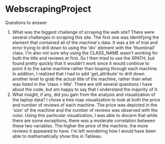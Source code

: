 # WebscrapingProject
Questions to answer
1. What was the biggest challenge of scraping the web site?
There were several challenges in scraping this site.  The first one was identifying the element that contained all of the machine's data.  It was a bit of trial and error trying to drill down to using the 'div' element with the 'thumbnail' class.  I'm also not sure why using the CLASS_NAME wasn't working for both the title and reviews at first.  So I then tried to use the XPATH, but found pretty quickly that it wouldn't work since it would continue to point it to the same machine rather than looping through each machine. In addition, I realized that I had to add 'get_attribute' to drill down another level to grab the actual title of the machine, rather than what was listed in the 'class = title'. There are still several questions I have about the code, but am happy to say that I understand the majority of it.  
2. What insight, if any, did  you gain from the analysis and visualization of the laptop data?
I chose a tree map visualization to look at both the price and number of reviews of each machine.  The price was depicted in the 'size' of the machine and the number of reviews was observed with the color.  Using this particular visualization, I was able to discern that while there are some exceptions, there was a moderate correlation between these two variables.  The higher the price of the machine, the more reviews it appeared to have.  I'm left wondering how I would have been able to mathematically show this in Tableau.  